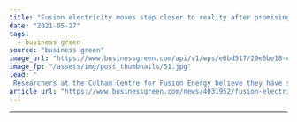 ```yaml
---
title: "Fusion electricity moves step closer to reality after promising trial results"
date: "2021-05-27"
tags: 
  - business green
source: "business green"
image_url: "https://www.businessgreen.com/api/v1/wps/e6bd517/29e5be18-c78e-459c-adf9-067deb8df3ce/3/MAST-Upgrade-185x114.jpg"
image_fp: "/assets/img/post_thumbnails/51.jpg"
lead: "
 Researchers at the Culham Centre for Fusion Energy believe they have solved the exhaust problem for fusion power plants ..."
article_url: "https://www.businessgreen.com/news/4031952/fusion-electricity-moves-step-closer-reality-promising-trial-results"
---
```


---
